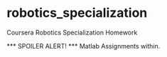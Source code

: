 # robotics_specialization
Coursera Robotics Specialization Homework

*** SPOILER ALERT! ***
Matlab Assignments within.
